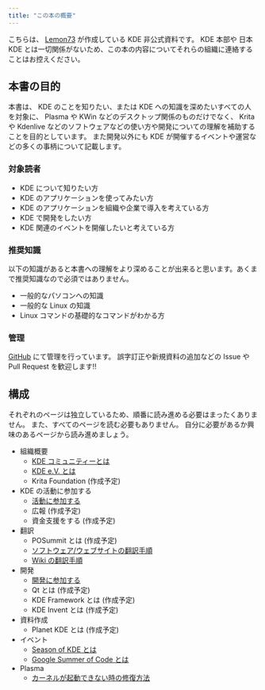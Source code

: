 ```yaml
---
title: "この本の概要"
---
```

こちらは、 [Lemon73](https://github.com/Lemon73-Computing) が作成している KDE 非公式資料です。
KDE 本部や 日本 KDE とは一切関係がないため、この本の内容についてそれらの組織に連絡することはお控えください。

## 本書の目的
本書は、 KDE のことを知りたい、または KDE への知識を深めたいすべての人を対象に、 Plasma や KWin などのデスクトップ関係のものだけでなく、 Krita や Kdenlive などのソフトウェアなどの使い方や開発についての理解を補助することを目的としています。
また開発以外にも KDE が開催するイベントや運営などの多くの事柄について記載します。

### 対象読者
- KDE について知りたい方
- KDE のアプリケーションを使ってみたい方
- KDE のアプリケーションを組織や企業で導入を考えている方
- KDE で開発をしたい方
- KDE 関連のイベントを開催したいと考えている方

### 推奨知識
以下の知識があると本書への理解をより深めることが出来ると思います。あくまで推奨知識なので必須ではありません。
- 一般的なパソコンへの知識
- 一般的な Linux の知識
- Linux コマンドの基礎的なコマンドがわかる方

### 管理
[GitHub](https://github.com/Lemon73-Computing/articles-zenn/tree/main/books/1c63136e9b6123) にて管理を行っています。
誤字訂正や新規資料の追加などの Issue や Pull Request を歓迎します!!

## 構成
それぞれのページは独立しているため、順番に読み進める必要はまったくありません。
また、すべてのページを読む必要もありません。
自分に必要があるか興味のあるページから読み進めましょう。

- 組織概要
  - [KDE コミュニティーとは](./2.about.md)
  - [KDE e.V. とは](./3.ev.md)
  - Krita Foundation (作成予定)
- KDE の活動に参加する
  - [活動に参加する](./10.contribution.md)
  - 広報 (作成予定)
  - 資金支援をする (作成予定)
- 翻訳
  - POSummit とは (作成予定)
  - [ソフトウェア/ウェブサイトの翻訳手順](./20.translation.md)
  - [Wiki の翻訳手順](./21.translation-wiki.md)
- 開発
  - [開発に参加する](./60.develop.md)
  - Qt とは (作成予定)
  - KDE Framework とは (作成予定)
  - KDE Invent とは (作成予定)
- 資料作成
  - Planet KDE とは (作成予定)
- イベント
  - [Season of KDE とは](./61.sok.md)
  - [Google Summer of Code とは](./62.gsoc.md)
- Plasma
  - [カーネルが起動できない時の修復方法](./49.grub-fix.md)
